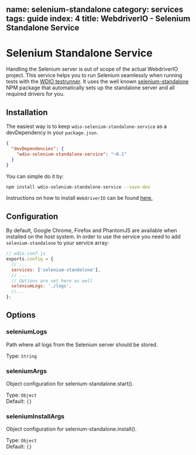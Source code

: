 name: selenium-standalone
category: services
tags: guide
index: 4
title: WebdriverIO - Selenium Standalone Service
---

Selenium Standalone Service
===========================

Handling the Selenium server is out of scope of the actual WebdriverIO project. This service helps you to run Selenium seamlessly when running tests with the [WDIO testrunner](http://webdriver.io/guide/testrunner/gettingstarted.html). It uses the well known [selenium-standalone](https://www.npmjs.com/package/selenium-standalone) NPM package that automatically sets up the standalone server and all required drivers for you.

## Installation

The easiest way is to keep `wdio-selenium-standalone-service` as a devDependency in your `package.json`.

```json
{
  "devDependencies": {
    "wdio-selenium-standalone-service": "~0.1"
  }
}
```

You can simple do it by:

```bash
npm install wdio-selenium-standalone-service --save-dev
```

Instructions on how to install `WebdriverIO` can be found [here.](http://webdriver.io/guide/getstarted/install.html)

## Configuration

By default, Google Chrome, Firefox and PhantomJS are available when installed on the host system. In order to use the service you need to add `selenium-standalone` to your service array:

```js
// wdio.conf.js
exports.config = {
  // ...
  services: ['selenium-standalone'],
  // ...
  // Options are set here as well
  seleniumLogs: './logs',
  //...
};
```

## Options

### seleniumLogs
Path where all logs from the Selenium server should be stored.

Type: `String`

### seleniumArgs
Object configuration for selenium-standalone.start().

Type: `Object`<br>
Default: `{}`

### seleniumInstallArgs
Object configuration for selenium-standalone.install().

Type: `Object`<br>
Default: `{}`
